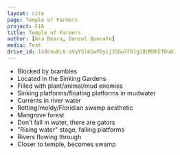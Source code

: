 ```yaml
---
layout: cite
page: Temple of Farmers
project: F16
title: Temple of Farmers
author: [Ara Beara, Denzel Buenafe]
media: Text
drive_id: 1sBcnuKLK-aVyYSlkSwPByij3SGw7F01g18UM9hEfDu8
---
```

- Blocked by brambles
- Located in the Sinking Gardens
- Filled with plant/animal/mud enemies
- Sinking platforms/floating platforms in mudwater
- Currents in river water
- Rotting/moldy/Floridian swamp aesthetic
- Mangrove forest
- Don’t fall in water, there are gators
- "Rising water" stage, falling platforms
- Rivers flowing through
- Closer to temple, becomes swamp

